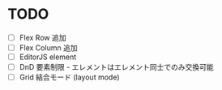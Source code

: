 # TODO

- [ ] Flex Row 追加
- [ ] Flex Column 追加
- [ ] EditorJS element
- [ ] DnD 要素制限 - エレメントはエレメント同士でのみ交換可能
- [ ] Grid 結合モード (layout mode)
